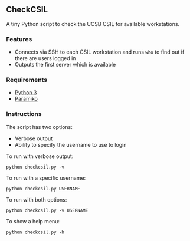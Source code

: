 CheckCSIL
---------

A tiny Python script to check the UCSB CSIL for available workstations.

### Features

- Connects via SSH to each CSIL workstation and runs `who` to find out if there are users logged in
- Outputs the first server which is available

### Requirements

- [Python 3](http://www.python.org)
- [Paramiko](https://github.com/paramiko/paramiko)

### Instructions

The script has two options:

- Verbose output
- Ability to specify the username to use to login

To run with verbose output:
```
python checkcsil.py -v
```

To run with a specific username:
```
python checkcsil.py USERNAME
```

To run with both options:
```
python checkcsil.py -v USERNAME
```

To show a help menu:
```
python checkcsil.py -h
```
